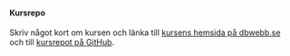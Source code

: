 #### Kursrepo

Skriv något kort om kursen och länka till [kursens hemsida på dbwebb.se](https://dbwebb.se/kurser/ramverk1-v2) och till [kursrepot på GitHub](https://github.com/canax/anax-ramverk1-me).
